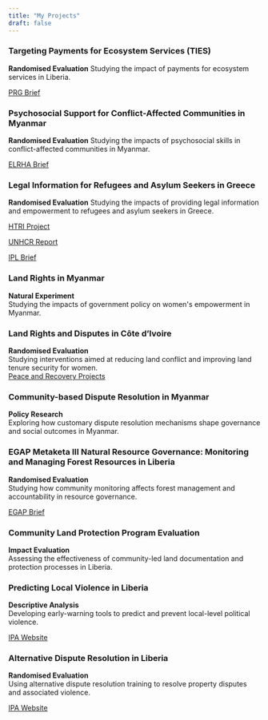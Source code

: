 ```yaml
---
title: "My Projects"
draft: false
---
```


### Targeting Payments for Ecosystem Services (TIES)
**Randomised Evaluation**
Studying the impact of payments for ecosystem services in Liberia.
 
[PRG Brief](https://projectrg.org/project/lbr-pes/)

### Psychosocial Support for Conflict-Affected Communities in Myanmar
**Randomised Evaluation**
Studying the impacts of psychosocial skills in conflict-affected communities in Myanmar.

[ELRHA Brief](https://www.elrha.org/resource/policy-brief-strengthening-social-cohesion-through-psychosocial-interventions-in-conflict-affected-myanmar)

### Legal Information for Refugees and Asylum Seekers in Greece
**Randomised Evaluation**
Studying the impacts of providing legal information and empowerment to refugees and asylum seekers in Greece. 

[HTRI Project](https://poverty-action.org/protecting-against-exploitation-asylum-seekers-and-refugees-impact-information-provision-greece)

[UNHCR Report](https://data.unhcr.org/en/documents/details/106568)

[IPL Brief](https://immigrationlab.org/content/uploads/2024/01/IPL-Home-For-Good-ResearchBrief-2023.pdf)

### Land Rights in Myanmar
**Natural Experiment**  
Studying the impacts of government policy on women's empowerment in Myanmar.  

### Land Rights and Disputes in Côte d’Ivoire
**Randomised Evaluation**  
Studying interventions aimed at reducing land conflict and improving land 
tenure security for women.  
[Peace and Recovery 
Projects](https://poverty-action.org/norms-and-institutions-post-conflict-setting-fostering-inclusive-property-rights-cote-divoire)

### Community-based Dispute Resolution in Myanmar
**Policy Research**  
Exploring how customary dispute resolution mechanisms shape governance and 
social outcomes in Myanmar.  

### EGAP Metaketa III Natural Resource Governance: Monitoring and Managing Forest Resources in Liberia
**Randomised Evaluation**  
Studying how community monitoring affects forest management and 
accountability in resource governance.
  
[EGAP Brief](https://egap.org/project/monitoring-and-managing-forest-resources-in-liberia/)

### Community Land Protection Program Evaluation
**Impact Evaluation**  
Assessing the effectiveness of community-led land documentation and 
protection processes in Liberia.  

### Predicting Local Violence in Liberia
**Descriptive Analysis**  
Developing early-warning tools to predict and prevent local-level 
political violence.  

[IPA Website](https://www.poverty-action.org/study/predicting-local-violence-liberia)

### Alternative Dispute Resolution in Liberia
**Randomised Evaluation**  
Using alternative dispute resolution training to resolve property disputes 
and associated violence.  

[IPA 
Website](https://www.poverty-action.org/study/peace-education-rural-liberia)


